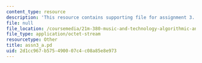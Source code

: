 ```yaml
---
content_type: resource
description: 'This resource contains supporting file for assignment 3. '
file: null
file_location: /coursemedia/21m-380-music-and-technology-algorithmic-and-generative-music-spring-2010/2d1cc967b575490007c4c08a85e8e973_assn3_a.pd
file_type: application/octet-stream
resourcetype: Other
title: assn3_a.pd
uid: 2d1cc967-b575-4900-07c4-c08a85e8e973
---
```

